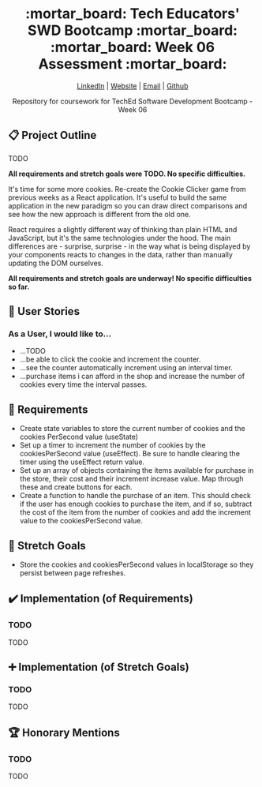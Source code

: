 <div align="center">
  <h1>:mortar_board: Tech Educators' SWD Bootcamp :mortar_board:<br/>:mortar_board: Week 06 Assessment :mortar_board:</h1>
    <p>
      <a href="http://www.LinkedIn.com/in/kevin-barr1988">LinkedIn</a> |
      <a href="http://kjb88.github.io">Website</a> |
      <a href="mailto:kevinbarr.business@gmail.com">Email</a> |
      <a href="https://github.com/KJB88">Github</a>
    </p>
  <p>
    Repository for coursework for TechEd Software Development Bootcamp - Week 06
  </p>
</div>
<section>
  <h2>📋 Project Outline</h2>
  <p>TODO</p>
  <p><b>All requirements and stretch goals were TODO. No specific difficulties.</b></p>
  <p>
    It's time for some more cookies. Re-create the Cookie Clicker game from previous weeks as a React application. It's useful to build the same application in the new paradigm so you can draw direct comparisons and see how the new approach is different from the old one.
  </p>

  <p>
    React requires a slightly different way of thinking than plain HTML and JavaScript, but it's the same technologies under the hood. The main differences are - surprise, surprise - in the way what is being displayed by your components reacts to changes in the data, rather than manually updating the DOM ourselves.
  </p>

  <p>
    <b>All requirements and stretch goals are underway! No specific difficulties so far.</b>
  </p>
</section>
<section>
  <h2>🙍 User Stories</h2>
  <h3>As a User, I would like to...</h3>
  <ul>
    <li>...TODO</li>
    <li>...be able to click the cookie and increment the counter.</li>
    <li>...see the counter automatically increment using an interval timer.</li>
    <li>...purchase items i can afford in the shop and increase the number of cookies every time the interval passes.</li>
  </ul>
</section>
<section>
<h2>👷 Requirements</h2>
  <ul>
    <li>Create state variables to store the current number of cookies and the cookies PerSecond value (useState)</li>
    <li>Set up a timer to increment the number of cookies by the cookiesPerSecond value (useEffect). Be sure to handle clearing the timer using the useEffect return value.</li>
    <li>Set up an array of objects containing the items available for purchase in the store, their cost and their increment increase value. Map through these and create buttons for each.</li>
    <li>Create a function to handle the purchase of an item. This should check if the user has enough cookies to purchase the item, and if so, subtract the cost of the item from the number of cookies and add the increment value to the cookiesPerSecond value.</li>
  </ul>
</section>
<section>
<h2>🥅 Stretch Goals</h2>
  <ul>
    <li>Store the cookies and cookiesPerSecond values in localStorage so they persist between page refreshes.</li>
  </ul>
</section>
<section>
  <h2>✔️ Implementation (of Requirements)</h2>
    <h3>TODO</h3>
    <p>TODO</p>
</section>
<section>
  <h2>➕ Implementation (of Stretch Goals)</h2>
  <h3>TODO</h3>
  <p>
TODO
  </p>
</section>
<section>
  <h2>🏆 Honorary Mentions</h2>
  <h3>TODO</h3>
  <p>TODO</p>

</section>
